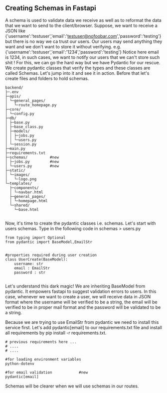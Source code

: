 ## Creating Schemas in Fastapi

A schema is used to validate data we receive as well as to reformat the data that we want to send to the client/browser. Suppose, we want to receive a JSON like {'username':'testuser','email':'testuser@nofoobar.com','password':'testing'} but there is no way we ca trust  our users. Our users may send anything they want and we don't want to store it without verifying. e.g. {'username':'testuser','email':'1234','password':'testing'} Notice here email is 1234, in such cases, we want to notify our users that we can't store such shit ! For this, we can go the hard way but we have Pydantic for our rescue. We create pydantic classes that verify the types and these classes are called Schemas. Let's jump into it and see it in action. Before that let's create files and folders to hold schemas.

```
backend/
├─.env
├─apis/
│ └─general_pages/
│   └─route_homepage.py
├─core/
│ └─config.py
├─db/
│ ├─base.py
│ ├─base_class.py
│ ├─models/
│ │ ├─jobs.py
│ │ └─users.py
│ └─session.py
├─main.py
├─requirements.txt
├─schemas/          #new
│ ├─jobs.py         #new
│ └─users.py        #new
├─static/
│ └─images/
│   └─logo.png
└─templates/
  ├─components/
  │ └─navbar.html
  ├─general_pages/
  │ └─homepage.html
  └─shared/
    └─base.html
    
 ```
 
 Now, it's time to create the pydantic classes i.e. schemas. Let's start with users schemas. Type in the following code in schemas > users.py
 
 
```
from typing import Optional
from pydantic import BaseModel,EmailStr


#properties required during user creation
class UserCreate(BaseModel):
    username: str
    email : EmailStr
    password : str
    
```

Let's understand this dark magic! We are inheriting BaseModel from pydantic. It empowers fastapi to suggest validation errors to users. In this case, whenever we want to create a user, we will receive data in JSON format where the username will be verified to be a string, the email will be verified to be in proper mail format and the password will be validated to be a string.

Because we are trying to use EmailStr from pydantic we need to install this service first. Let's add pydantic[email] to our requirements.txt file and install all requirements by pip install -r requirements.txt.

```
# previous requirements here ...
# ....
# .... 

#for loading environment variables
python-dotenv

#for email validation            #new
pydantic[email] 

```

Schemas will be clearer when we will use schemas in our routes.
